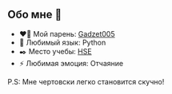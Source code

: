 ## Обо мне 👋

- ❤️‍🔥 Мой парень: [Gadzet005](https://github.com/@Gadzet005)
- 🌱 Любимый язык: Python
- ✒️ Место учебы: [HSE](https://www.hse.ru/)
- ⚡ Любимая эмоция: Отчаяние


P.S: Мне чертовски легко становится скучно!
